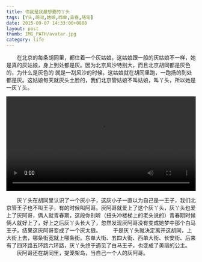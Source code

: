 ```yaml
---
title: 你就是我最想要的丫头
tags: [Y头,胡同,姑娘,西单,青春,随笔]
date: 2015-09-07 14:33:00+0800
layout: post
thumb: IMG_PATH/avatar.jpg
category: life
---
```


　　在北京的每条胡同里，都住着一个灰姑娘，这姑娘跟一般的灰姑娘不一样，她是真的灰姑娘，身上到处都是灰。因为北京风沙特别大，而且北京胡同都是灰色的，为什么是灰色的&nbsp;就是一刮风沙的时候，这姑娘就在胡同里跑，一跑扬的到处都是灰。这姑娘每天就灰头土脸的，我们北京管姑娘不叫姑娘，叫丫头，所以她是一灰丫头。

<video width="100%"  src="http://112.253.22.153/12/b/w/a/y/bwaytjrjegwbvpznbmvueocnomtbus/dd.yinyuetai.com/A7D2014C4F1E74D530AD8B7905517577.mp4?sc=485305e3d42a49e8" controls loop>Your browser does not support the <code>video</code> element.</video>

　　灰丫头在胡同里认识了一个灰小子，这灰小子一直以为自己是一王子，我们北京管王子也不叫王子，有的时候叫阿哥。灰阿哥就爱上了这个灰丫头，灰丫头也爱上了灰阿哥，俩人就青春期，这段你别听（扭头冲楼梯上的老头说的）青春期时候俩人就好上了，好上之后灰丫头长大了，忽然发现灰阿哥没有变成她梦中那个白马王子。结果这灰阿哥变成了一个灰太狼。
　　于是灰丫头就决定离开这胡同，上大街上去，哪条街宽就上哪条街。东单大街、五四大街、西单大街、长安街、后来有了四环路五环路六环路，灰丫头终于遇见了白马王子，也变成了美丽的公主。
　　灰阿哥还在胡同里，提笼架鸟，当自己一个人的灰阿哥。
